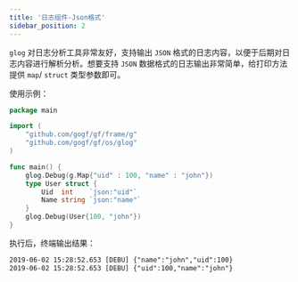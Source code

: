 ```yaml
---
title: '日志组件-Json格式'
sidebar_position: 2
---
```


`glog` 对日志分析工具非常友好，支持输出 `JSON` 格式的日志内容，以便于后期对日志内容进行解析分析。想要支持 `JSON` 数据格式的日志输出非常简单，给打印方法提供 `map`/ `struct` 类型参数即可。

使用示例：

```  go
package main

import (
	"github.com/gogf/gf/frame/g"
	"github.com/gogf/gf/os/glog"
)

func main() {
	glog.Debug(g.Map{"uid" : 100, "name" : "john"})
	type User struct {
		Uid  int    `json:"uid"`
		Name string `json:"name"`
	}
	glog.Debug(User{100, "john"})
}

```

执行后，终端输出结果：

``` html
2019-06-02 15:28:52.653 [DEBU] {"name":"john","uid":100}
2019-06-02 15:28:52.653 [DEBU] {"uid":100,"name":"john"}

```